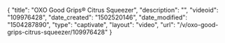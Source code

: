 {
    "title": "OXO Good Grips&reg; Citrus Squeezer",
    "description": "",
    "videoid": "109976428",
    "date_created": "1502520146",
    "date_modified": "1504287890",
    "type": "captivate",
    "layout": "video",
    "url": "\/v\/oxo-good-grips-citrus-squeezer\/109976428"
}
